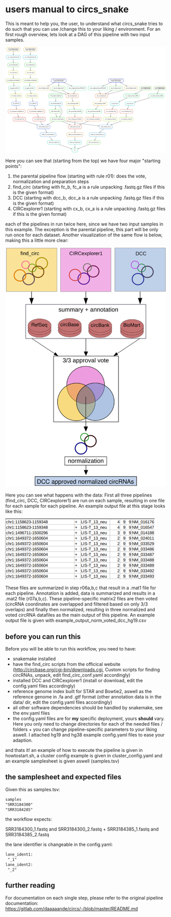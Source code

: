 # users manual to circs_snake
This is meant to help you, the user, to understand what circs_snake tries to do such that you can use /change this to your liking / environment.
For an first rough overview, lets look at a DAG of this pipeline with two input samples.

![Alt text](dag_before_vote.svg?raw=true "circs_snake DAG")

Here you can see that (starting from the top) we have four major "starting points":
1. the parental pipeline flow (starting with rule r01): does the vote, normalization and preparation steps
2. find_circ (starting with fc_b, fc_a is a rule unpacking .fastq.gz files if this is the given format)
3. DCC (starting with dcc_b, dcc_a is a rule unpacking .fastq.gz files if this is the given format)
4. CIRCexplorer1 (starting with cx_b, cx_a is a rule unpacking .fastq.gz files if this is the given format)

each of the pipelines in run twice here, since we have two input samples in this example. The exception is the parental pipeline, this part will be only run once for each dataset.
Another visualization of the same flow is below, making this a little more clear:

![Alt text](crude_flowchart_circs.svg?raw=true "circs_snake flowchart")

Here you can see what happens with the data:
First all three pipelines (find_circ, DCC, CIRCexplorer1) are run on each sample, resulting in one file for each sample for each pipeline. An example output file at this stage looks like this:

![Alt text](example_tsv_file.png?raw=true "head of example tsv out file")

These files are summarized in step r06a,b,c that result in a .mat1 file for each pipeline.
Annotation is added, data is summarized and results in a .mat2 file (r07a,b,c).
These pipeline-specific matrix2 files are then voted (circRNA coordinates are overlapped and filtered based on only 3/3 overlaps) and finally then normalized, resulting in three normalized and voted circRNA datafiles as the main output of this pipeline. An example output file is given with example_output_norm_voted_dcc_hg19.csv


## before you can run this
Before you will be able to run this workflow, you need to have:
- snakemake installed
- have the find_circ scripts from the officical website (http://circbase.org/cgi-bin/downloads.cgi, Custom scripts for finding circRNAs, unpack, edit find_circ_conf.yaml accordingly)
- installed DCC and CIRCexplorer1 (install or download, edit the config.yaml files accordingly)
- reference genome index built for STAR and Bowtie2, aswell as the reference genome in .fa and .gtf format (other annotation data is in the data/ dir, edit the config.yaml files accordingly)
- all other software dependencies should be handled by snakemake, see the env.yaml files
- the config.yaml files are for **my** specific deployment, yours **should** vary. Here you only need to change directories for each of the needed files / folders + you can change pipeline-specific parameters to your liking aswell. I attached hg19 and hg38 example config.yaml files to ease your adaption.

and thats it! an example of how to execute the pipeline is given in howtostart.sh, a cluster config example is given in cluster_config.yaml and an example samplesheet is given aswell (samples.tsv)


## the samplesheet and expected files

Given this as samples.tsv:
``` head samples.tsv
samples
"SRR3184300"
"SRR3184285"
```
the workflow expects:

SRR3184300_1.fastq and SRR3184300_2.fastq +
SRR3184385_1.fastq and SRR3184385_2.fastq

 the lane identifier is changeable in the config.yaml:
 ```
 lane_ident1:
  "_1"
 lane_ident2:
  "_2"
```
## further reading

For documentation on each single step, please refer to the original pipeline documentation: https://gitlab.com/daaaaande/circs/-/blob/master/README.md
